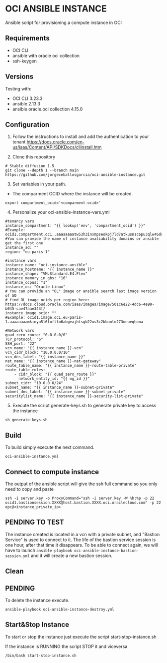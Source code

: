 # OCI ANSIBLE INSTANCE

Ansible script for provisioning a compute instance in OCI

## Requirements

- OCI CLI
- ansible with oracle oci collection
- ssh-keygen

## Versions

Testing with:

- OCI CLI 3.23.3
- ansible 2.13.3
- ansible oracle.oci collection 4.15.0

## Configuration

1. Follow the instructions to install and add the authentication to your tenant https://docs.oracle.com/en-us/iaas/Content/API/SDKDocs/cliinstall.htm

2. Clone this repository

```
# Stable diffusion 1.5
git clone --depth 1 --branch main https://github.com/jorgeceballosgarcia/oci-ansible-instance.git
```

3. Set variables in your path. 

- The comparment OCID where the instance will be created.

```
export compartment_ocid='<comparment-ocid>'
```


4. Personalize your oci-ansible-instance-vars.yml

```
#tenancy vars
instance_compartment: "{{ lookup('env', 'compartment_ocid') }}"
#Example: ocid1.compartment.oc1..aaaaaaaatw53h3inxmpseokpj7ld7atkusnsc6pu3qlw46drotkbhvgpattq
#You can provide the name of instance avaliability domains or ansible get the first one
instance_ad: ""
region: "eu-paris-1"

#instance vars
instance_name: "oci-instance-ansible"
instance_hostname: "{{ instance_name }}"
instance_shape: "VM.Standard.E4.Flex"
instance_memory_in_gbs: "16"
instance_ocpus: "1"
instance_os: "Oracle Linux"
# You can provide an "OL" image or ansible search last image version of SO 
# find OL image ocids per region here: https://docs.cloud.oracle.com/iaas/images/image/501c6e22-4dc6-4e99-b045-cae47aae343f/
instance_image_ocid: ""
#Example: ocid1.image.oc1.eu-paris-1.aaaaaaaamkinyu5l6foftfo6abgeajhtsgb22us3c2bbumlo273oeueqhona

#Network vars
quad_zero_route: "0.0.0.0/0"
TCP_protocol: "6"
SSH_port: "22"
vcn_name: "{{ instance_name }}-vcn"
vcn_cidr_block: "10.0.0.0/16"
vcn_dns_label: "{{ instance_name }}"
nat_name: "{{ instance_name }}-nat-gateway"
route_table_name: "{{ instance_name }}-route-table-private"
route_table_rules:
    - cidr_block: "{{ quad_zero_route }}"
      network_entity_id: "{{ ng_id }}"
subnet_cidr: "10.0.0.0/24"
subnet_name: "{{ instance_name }}-subnet-private"
subnet_dns_label: "{{ instance_name }}-subnet-private"
securitylist_name: "{{ instance_name }}-security-list-private"
```

5. Execute the script generate-keys.sh to generate private key to access the instance

```
sh generate-keys.sh
```

## Build
To build simply execute the next command. 

```
oci-ansible-instance.yml
```

## Connect to compute instance

The output of the ansible script will give the ssh full command so you only need to copy and paste

```
ssh -i server.key -o ProxyCommand="ssh -i server.key -W %h:%p -p 22 ocid1.bastionsession.XXXX@host.bastion.XXXX.oci.oraclecloud.com" -p 22 opc@<instance_private_ip>
```

## PENDING TO TEST
The instance created is located in a vcn with a private subnet, and "Bastion Service" is used to connect to it.
The life of the bastion service session is one hour, after that time it disappears. To be able to connect again, we will have to launch ```ansible-playbook oci-ansible-instance-bastion-session.yml``` and it will create a new bastion session.

## Clean
## PENDING
To delete the instance execute.
```
ansible-playbook oci-ansible-instance-destroy.yml
```

## Start&Stop Instance
To start or stop the instance just execute the script start-stop-instance.sh

If the instance is RUNNING the script STOP it and viceversa

```
/bin/bash start-stop-instance.sh
```

